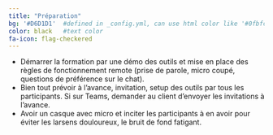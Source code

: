 ```yaml
---
title: "Préparation"
bg: '#D6D1D1'  #defined in _config.yml, can use html color like '#0fbfcf'
color: black   #text color
fa-icon: flag-checkered
---
```


* Démarrer la formation par une démo des outils et mise en place des règles de fonctionnement remote (prise de parole, micro coupé, questions de préférence sur le chat).
* Bien tout prévoir à l’avance, invitation, setup des outils par tous les participants. Si sur Teams, demander au client d’envoyer les invitations à l’avance.
* Avoir un casque avec micro et inciter les participants à en avoir pour éviter les larsens douloureux, le bruit de fond fatigant.
